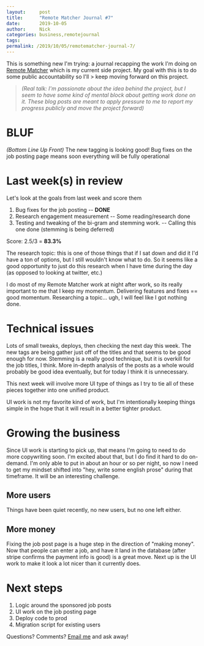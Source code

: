```yaml
---
layout:     post
title:      "Remote Matcher Journal #7"
date:       2019-10-05
author:     Nick
categories: business,remotejournal
tags:  
permalink: /2019/10/05/remotematcher-journal-7/
---
```


This is something new I'm trying: a journal recapping the work I'm doing on [Remote Matcher](https://remotematcher.com) which is my current side project. My goal with this is to do some public accountability so I'll > keep moving forward on this project. 

> _(Real talk: I'm passionate about the idea behind the project, but I seem to have some kind of mental block about getting work done on it. These blog posts are meant to apply pressure to me to report my progress publicly and move the project forward)_

# BLUF
_(Bottom Line Up Front)_
The new tagging is looking good! Bug fixes on the job posting page means soon everything will be fully operational

# Last week(s) in review
Let's look at the goals from last week and score them

1. Bug fixes for the job posting -- **DONE**
2. Research engagement measurement -- Some reading/research done
3. Testing and tweaking of the bi-gram and stemming work. -- Calling this one done (stemming is being deferred)

Score: 2.5/3 = **83.3%**

The research topic: this is one of those things that if I sat down and did it I'd have a ton of options, but I still wouldn't know what to do. So it seems like a good opportunity to just do this research when I have time during the day (as opposed to looking at twitter, etc.)

I do most of my Remote Matcher work at night after work, so its really important to me that I keep my momentum. Delivering features and fixes == good momentum. Researching a topic... ugh,  I will feel like I got nothing done.


# Technical issues
Lots of small tweaks, deploys, then checking the next day this week. The new tags are being gather just off of the titles and that seems to be good enough for now. Stemming is a really good technique, but it is overkill for the job titles, I think. More in-depth analysis of the posts as a whole would probably be good idea eventually, but for today I think it is unnecessary.

This next week will involve more UI type of things as I try to tie all of these pieces together into one unified product. 

UI work is not my favorite kind of work, but I'm intentionally keeping things simple in the hope that it will result in a better tighter product.

# Growing the business
Since UI work is starting to pick up, that means I'm going to need to do more copywriting soon. I'm excited about that, but I do find it hard to do on-demand. I'm only able to put in about an hour or so per night, so now I need to get my mindset shifted into "hey, write some english prose" during that timeframe. It will be an interesting challenge.

## More users
Things have been quiet recently, no new users, but no one left either.

## More money
Fixing the job post page is a huge step in the direction of "making money". Now that people can enter a job, and have it land in the database (after stripe confirms the payment info is good) is a great move. Next up is the UI work to make it look a lot nicer than it currently does.

# Next steps
1. Logic around the sponsored job posts
2. UI work on the job posting page
3. Deploy code to prod
4. Migration script for existing users


Questions? Comments? [Email me](mailto:nick@ironboundsoftware.com) and ask away!
